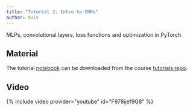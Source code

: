 ```yaml
---
title: "Tutorial 3: Intro to CNNs"
author: aviv
---
```


MLPs, convolutional layers, loss functions and optimization in PyTorch

## Material

The tutorial
[notebook](https://github.com/vistalab-technion/cs236605-tutorials/blob/master/tutorial3/tutorial3-CNN.ipynb)
can be downloaded from the course [tutorials repo](https://github.com/vistalab-technion/cs236605-tutorials).

## Video

{% include video provider="youtube" id="F978ijef9G8" %}
